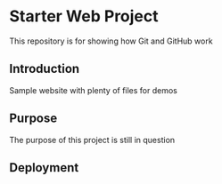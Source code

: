 # Starter Web Project

This repository is for showing how Git and GitHub work

## Introduction

Sample website with plenty of files for demos

## Purpose

The purpose of this project is still in question

## Deployment
